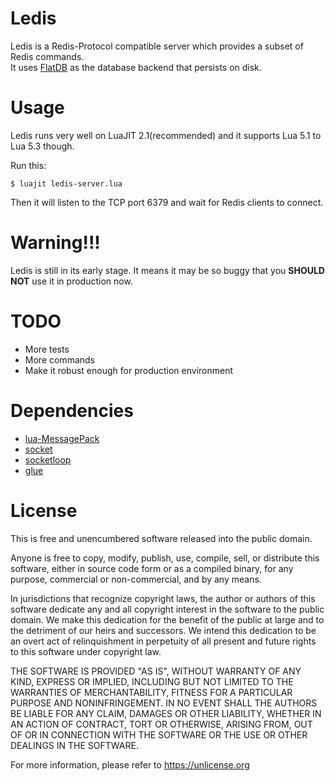 Ledis
===========

Ledis is a Redis-Protocol compatible server which provides a subset of Redis commands.<br>
It uses [FlatDB](https://github.com/uleelx/FlatDB) as the database backend that persists on disk.

Usage
==========

Ledis runs very well on LuaJIT 2.1(recommended) and it supports Lua 5.1 to Lua 5.3 though.

Run this:
```
$ luajit ledis-server.lua
```

Then it will listen to the TCP port 6379 and wait for Redis clients to connect.

Warning!!!
==========
Ledis is still in its early stage. It means it may be so buggy that you **SHOULD NOT** use it in production now.

TODO
==========
- More tests
- More commands
- Make it robust enough for production environment

Dependencies
=======

- [lua-MessagePack](https://framagit.org/fperrad/lua-MessagePack)
- [socket](https://github.com/diegonehab/luasocket)
- [socketloop](https://github.com/luapower/socketloop)
- [glue](https://github.com/luapower/glue)

License
=======

This is free and unencumbered software released into the public domain.

Anyone is free to copy, modify, publish, use, compile, sell, or
distribute this software, either in source code form or as a compiled
binary, for any purpose, commercial or non-commercial, and by any
means.

In jurisdictions that recognize copyright laws, the author or authors
of this software dedicate any and all copyright interest in the
software to the public domain. We make this dedication for the benefit
of the public at large and to the detriment of our heirs and
successors. We intend this dedication to be an overt act of
relinquishment in perpetuity of all present and future rights to this
software under copyright law.

THE SOFTWARE IS PROVIDED "AS IS", WITHOUT WARRANTY OF ANY KIND,
EXPRESS OR IMPLIED, INCLUDING BUT NOT LIMITED TO THE WARRANTIES OF
MERCHANTABILITY, FITNESS FOR A PARTICULAR PURPOSE AND NONINFRINGEMENT.
IN NO EVENT SHALL THE AUTHORS BE LIABLE FOR ANY CLAIM, DAMAGES OR
OTHER LIABILITY, WHETHER IN AN ACTION OF CONTRACT, TORT OR OTHERWISE,
ARISING FROM, OUT OF OR IN CONNECTION WITH THE SOFTWARE OR THE USE OR
OTHER DEALINGS IN THE SOFTWARE.

For more information, please refer to <https://unlicense.org>
